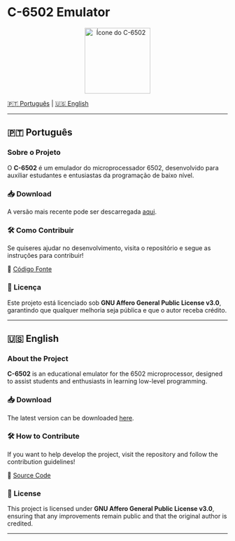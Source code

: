 # C-6502 Emulator

<p align="center">
  <img src="caminho_para_o_icon.png" alt="Ícone do C-6502" width="150">
</p>

[🇵🇹 Português](#português) | [🇺🇸 English](#english)

---

## 🇵🇹 **Português**
### Sobre o Projeto
O **C-6502** é um emulador do microprocessador 6502, desenvolvido para auxiliar estudantes e entusiastas da programação de baixo nível.

### 📥 Download
A versão mais recente pode ser descarregada [aqui](https://github.com/DeepDish36/C-6502/releases/latest).

### 🛠 Como Contribuir
Se quiseres ajudar no desenvolvimento, visita o repositório e segue as instruções para contribuir!

🔗 [Código Fonte](https://github.com/DeepDish36/C-6502)

### 📜 Licença
Este projeto está licenciado sob **GNU Affero General Public License v3.0**, garantindo que qualquer melhoria seja pública e que o autor receba crédito.

---

## 🇺🇸 **English**
### About the Project
**C-6502** is an educational emulator for the 6502 microprocessor, designed to assist students and enthusiasts in learning low-level programming.

### 📥 Download
The latest version can be downloaded [here](https://github.com/DeepDish36/C-6502/releases/latest).

### 🛠 How to Contribute
If you want to help develop the project, visit the repository and follow the contribution guidelines!

🔗 [Source Code](https://github.com/DeepDish36/C-6502)

### 📜 License
This project is licensed under **GNU Affero General Public License v3.0**, ensuring that any improvements remain public and that the original author is credited.

---
